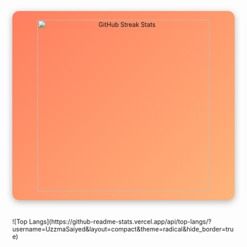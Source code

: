 <div align="center" style="margin: 20px 0 40px; padding: 20px; background: linear-gradient(135deg, #ff7e5f, #feb47b); border-radius: 15px; box-shadow: 0px 4px 15px rgba(0, 0, 0, 0.3);">
  <img width="390" src="https://streak-stats.demolab.com/?user=UzzmaSaiyed&count_private=true&theme=highcontrast&border_radius=10" alt="GitHub Streak Stats"/>
</div>
![Top Langs](https://github-readme-stats.vercel.app/api/top-langs/?username=UzzmaSaiyed&layout=compact&theme=radical&hide_border=true)
